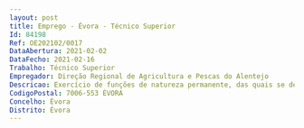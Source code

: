 ```yaml
--- 
layout: post
title: Emprego - Évora - Técnico Superior
Id: 84198
Ref: OE202102/0017
DataAbertura: 2021-02-02
DataFecho: 2021-02-16
Trabalho: Técnico Superior
Empregador: Direção Regional de Agricultura e Pescas do Alentejo
Descricao: Exercício de funções de natureza permanente, das quais se destacam as seguintes atividades    Assegurar a gestão diária do CEL em articulação com a Divisão de Apoio à Produção    Colaborar no delineamento e assegurar a execução dos programas de maneio produtivo e reprodutivo dos efetivos pecuários do CEL   Colaborar no delineamento da ocupação cultural anual e assegurar a sua execução   Acompanhar as atividades de experimentação e demonstração a realizar no CEL.
CodigoPostal: 7006-553 ÉVORA
Concelho: Évora
Distrito: Évora
--- 
```

